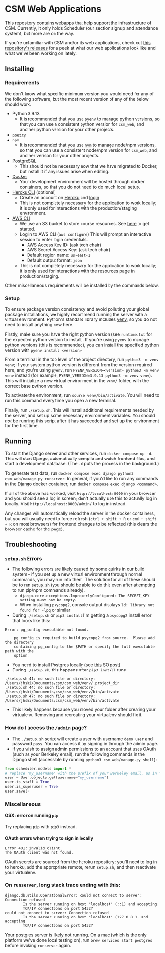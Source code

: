 # CSM Web Applications

This repository contains webapps that help support the infrastructure of CSM. Currently, it only holds Scheduler (our section signup and attendance system), but more are on the way.

If you're unfamiliar with CSM and/or its web applications, check out [this repository's releases](https://github.com/csmberkeley/csm_web/releases) for a peek at what our web applications look like and what we've been working on lately.

## Installing

### Requirements

We don't know what specific minimum version you would need for any of the following software, but the most recent version of any of the below should work.

- Python 3.9.13
  - It is recommended that you use [`pyenv`](https://github.com/pyenv/pyenv) to manage python versions, so that you can use a consistent python version for `csm_web`, and another python version for your other projects.
- [`poetry`](https://python-poetry.org/docs/#installation)
- `npm`
  - It is recommended that you use [`nvm`](https://github.com/nvm-sh/nvm) to manage node/npm versions, so that you can use a consistent node/npm version for `csm_web`, and another verison for your other projects.
- [PostgreSQL](https://www.postgresql.org/download/)
  - This should not be necessary now that we have migrated to Docker, but install it if any issues arise when editing.
- [Docker](https://www.docker.com)
  - Your development environment will be hosted through docker containers, so that you do not need to do much local setup.
- [Heroku CLI](https://devcenter.heroku.com/articles/heroku-cli#download-and-install) (optional)
  - Create an account on [Heroku](https://id.heroku.com/login) and [login](https://devcenter.heroku.com/articles/heroku-cli#getting-started)
  - This is not completely necessary for the application to work locally; it is only used for interactions with the production/staging environment.
- [AWS CLI](https://docs.aws.amazon.com/cli/latest/userguide/cli-chap-install.html)
  - We use an S3 bucket to store course resources. See [here](https://aws.amazon.com/s3/) to get started.
  - Log in to AWS CLI (`aws configure`) This will prompt an interactive session to enter login credentials.
    - AWS Access Key ID: (ask tech chair)
    - AWS Secret Access Key: (ask tech chair)
    - Default region name: `us-east-1`
    - Default output format: `json`
  - This is not completely necessary for the application to work locally; it is only used for interactions with the resources page in production/staging.

Other miscellaneous requirements will be installed by the commands below.

### Setup

To ensure package version consistency and avoid polluting your global package installations, we highly recommend running the server with a virtual environment. Python's standard library includes [venv](https://docs.python.org/3/library/venv.html), so you do not need to install anything new here.

Firstly, make sure you have the right python version (see `runtime.txt` for the expected python version to install). If you're using `pyenv` to manage python versions (this is recommended), you can install the specified python version with `pyenv install <version>`.

From a terminal in the top level of the project directory, run `python3 -m venv venv`; if your system python version is different from the version required here, and you're using `pyenv`, run `PYENV_VERSION=<version> python3 -m venv venv` instead (for example, `PYENV_VERSION=3.9.13 python3 -m venv venv`). This will initialize a new virtual environment in the `venv/` folder, with the correct base python version.

To activate the environment, run `source venv/bin/activate`. You will need to run this command every time you open a new terminal.

Finally, run `./setup.sh`. This will install additional requirements needed by the server, and set up some necessary environment variables. You should _not_ be running this script after it has succeeded and set up the environment for the first time.

## Running

To start the Django server and other services, run `docker compose up -d`. This will start Django, automatically compile and watch frontend files, and start a development database. (The `-d` puts the process in the background.)

To generate test data, run `docker compose exec django python3 csm_web/manage.py runserver`. In general, if you'd like to run any commands in the Django docker container, run `docker compose exec django <command>`.

If all of the above has worked, visit `http://localhost:8000` in your browser and you should see a log in screen; don't actually use this to actually log in locally. Visit `http://localhost:8000/admin/` to log in instead.

Any changes will automatically reload the server in the docker containers, but you will usually need to force refresh (`ctrl + shift + R` or `cmd + shift + R` on most browsers) for frontend changes to be reflected (this clears the browser cache for the page).


## Troubleshooting

### `setup.sh` Errors

- The following errors are likely caused by some quirks in our build system - if you set up a new virtual environment through normal commands, you may run into them. The solution for all of these should be to run `setup.sh` (you should be able to do this even after attempting to run pip/npm commands already).
  - `django.core.exceptions.ImproperlyConfigured: The SECRET_KEY setting must not be empty.`
  - When installing `psycopg2`, console output displays `ld: library not found for -lpq` or similar
- During `./setup.sh` or `pip3 install` I'm getting a `psycopg2` install error that looks like this:

```
Error: pg_config executable not found.

    pg_config is required to build psycopg2 from source.  Please add the directory
    containing pg_config to the $PATH or specify the full executable path with the
    option:
```

- You need to install Postgres locally (see [this](https://stackoverflow.com/a/12037133) SO post)
- During `./setup.sh`, this happens after `pip3 install` runs

```
./setup.sh:41: no such file or directory: /Users/jhshi/Documents/csm/csm_web/venv/.project_dir
./setup.sh:44: no such file or directory: /Users/jhshi/Documents/csm/csm_web/venv/bin/activate
./setup.sh:47: no such file or directory: /Users/jhshi/Documents/csm/csm_web/venv/bin/activate
```

- This likely happens because you moved your folder after creating your virtualenv. Removing
  and recreating your virtualenv should fix it.

### How do I access the `/admin` page?

- The `./setup.sh` script will create a user with username `demo_user` and password `pass`. You can access it by signing in through the admin page.
- If you wish to assign admin permissions to an account that uses OAuth (such as your Berkeley email), run the following commands in the Django shell (accessible by running `python3 csm_web/manage.py shell`):

```py
from scheduler.models import *
# replace "my_username" with the prefix of your Berkeley email, as in "my_username@berkeley.edu"
user = User.objects.get(username="my_username")
user.is_staff = True
user.is_superuser = True
user.save()
```

### Miscellaneous

#### OSX: error on running `pip`

Try replacing `pip` with `pip3` instead.

#### OAuth errors when trying to sign in locally

```
Error 401: invalid_client
The OAuth client was not found.
```

OAuth secrets are sourced from the heroku repository: you'll need to log in to heroku, add the
appropriate remote, rerun `setup.sh`, and then reactivate your virtualenv.

### On `runserver`, long stack trace ending with this:

```
django.db.utils.OperationalError: could not connect to server: Connection refused
        Is the server running on host "localhost" (::1) and accepting
        TCP/IP connections on port 5432?
could not connect to server: Connection refused
        Is the server running on host "localhost" (127.0.0.1) and accepting
        TCP/IP connections on port 5432?
```

Your postgres server is likely not running. On a mac (which is the only platform we've done local
testing on), run `brew services start postgres` before invoking `runserver` again.
